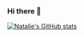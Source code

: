 
### Hi there 👋
[![Natalie's GitHub stats](https://github-readme-stats.vercel.app/api?username=natalieoulman&theme=omni)](https://github.com/anuraghazra/github-readme-stats)
<!--
**natalieoulman/natalieoulman** is a ✨ _special_ ✨ repository because its `README.md` (this file) appears on your GitHub profile.


